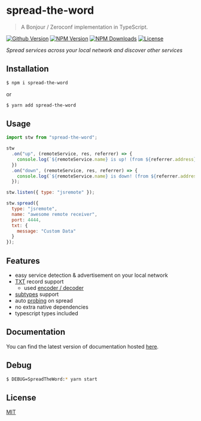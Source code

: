 # spread-the-word

> A Bonjour / Zeroconf implementation in TypeScript.

[![Github Version](https://img.shields.io/github/release/ardean/spread-the-word.svg)](https://github.com/ardean/spread-the-word)
[![NPM Version](https://img.shields.io/npm/v/spread-the-word.svg)](https://npmjs.org/package/spread-the-word)
[![NPM Downloads](https://img.shields.io/npm/dm/spread-the-word.svg)](https://npmjs.org/package/spread-the-word)
[![License](https://img.shields.io/npm/l/spread-the-word.svg)](LICENSE.md)

*Spread services across your local network and discover other services*

## Installation
```sh
$ npm i spread-the-word
```
or
```sh
$ yarn add spread-the-word
```

## Usage
```js
import stw from "spread-the-word";

stw
  .on("up", (remoteService, res, referrer) => {
    console.log(`${remoteService.name} is up! (from ${referrer.address})`);
  })
  .on("down", (remoteService, res, referrer) => {
    console.log(`${remoteService.name} is down! (from ${referrer.address})`);
  });

stw.listen({ type: "jsremote" });

stw.spread({
  type: "jsremote",
  name: "awesome remote receiver",
  port: 4444,
  txt: {
    message: "Custom Data"
  }
});
```

## Features

- easy service detection & advertisement on your local network
- [TXT](https://tools.ietf.org/html/rfc6763#section-6) record support
  - used [encoder / decoder](https://www.npmjs.com/package/dns-txt)
- [subtypes](https://tools.ietf.org/html/rfc6763#section-7.1) support 
- auto [probing](https://tools.ietf.org/html/rfc6762#section-8.1) on spread
- no extra native dependencies
- typescript types included

## Documentation

You can find the latest version of documentation hosted [here](https://ardean.github.io/spread-the-word/index.html).

## Debug

```sh
$ DEBUG=SpreadTheWord:* yarn start
```

## License

[MIT](LICENSE.md)